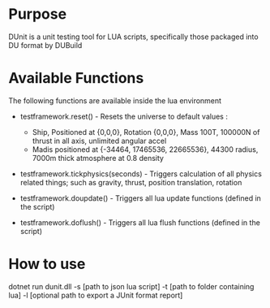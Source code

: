 # Purpose
DUnit is a unit testing tool for LUA scripts, specifically those packaged into DU format by DUBuild

# Available Functions
The following functions are available inside the lua environment
- testframework.reset() - Resets the universe to default values :
	- Ship, Positioned at {0,0,0}, Rotation {0,0,0}, Mass 100T, 100000N of thrust in all axis, unlimited angular accel
	- Madis positioned at {-34464, 17465536, 22665536}, 44300 radius, 7000m thick atmosphere at 0.8 density

- testframework.tickphysics(seconds) - Triggers calculation of all physics related things; such as gravity, thrust, position translation, rotation

- testframework.doupdate() - Triggers all lua update functions (defined in the script)
- testframework.doflush() - Triggers all lua flush functions (defined in the script)

# How to use
dotnet run dunit.dll -s [path to json lua script] -t [path to folder containing lua] -l [optional path to export a JUnit format report]